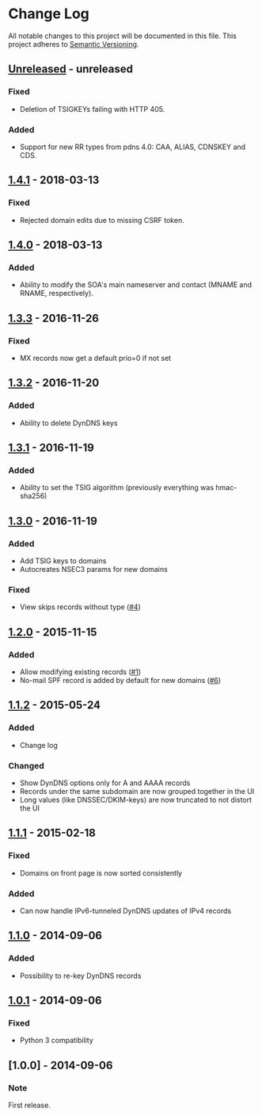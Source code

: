 # Change Log

All notable changes to this project will be documented in this file.
This project adheres to [Semantic Versioning](http://semver.org/).

## [Unreleased] - unreleased
### Fixed
- Deletion of TSIGKEYs failing with HTTP 405.

### Added
- Support for new RR types from pdns 4.0: CAA, ALIAS, CDNSKEY and CDS.

## [1.4.1] - 2018-03-13
### Fixed
- Rejected domain edits due to missing CSRF token.

## [1.4.0] - 2018-03-13

### Added
- Ability to modify the SOA's main nameserver and contact (MNAME and RNAME, respectively).

## [1.3.3] - 2016-11-26
### Fixed
- MX records now get a default prio=0 if not set

## [1.3.2] - 2016-11-20
### Added
- Ability to delete DynDNS keys

## [1.3.1] - 2016-11-19
### Added
- Ability to set the TSIG algorithm (previously everything was hmac-sha256)

## [1.3.0] - 2016-11-19
### Added
- Add TSIG keys to domains
- Autocreates NSEC3 params for new domains

### Fixed
- View skips records without type ([#4](https://github.com/thusoy/poff/issues/4))

## [1.2.0] - 2015-11-15
### Added
- Allow modifying existing records ([#1](https://github.com/thusoy/poff/issues/1))
- No-mail SPF record is added by default for new domains ([#6](https://github.com/thusoy/poff/issues/6))

## [1.1.2] - 2015-05-24
### Added
- Change log

### Changed
- Show DynDNS options only for A and AAAA records
- Records under the same subdomain are now grouped together in the UI
- Long values (like DNSSEC/DKIM-keys) are now truncated to not distort the UI

## [1.1.1] - 2015-02-18
### Fixed
- Domains on front page is now sorted consistently

### Added
- Can now handle IPv6-tunneled DynDNS updates of IPv4 records

## [1.1.0] - 2014-09-06
### Added
- Possibility to re-key DynDNS records

## [1.0.1] - 2014-09-06
### Fixed
- Python 3 compatibility

## [1.0.0] - 2014-09-06
### Note
First release.

[unreleased]: https://github.com/thusoy/poff/compare/v1.4.1...HEAD
[1.4.1]: https://github.com/thusoy/poff/compare/v1.4.0...v1.4.1
[1.4.0]: https://github.com/thusoy/poff/compare/v1.3.3...v1.4.0
[1.3.3]: https://github.com/thusoy/poff/compare/v1.3.2...v1.3.3
[1.3.2]: https://github.com/thusoy/poff/compare/v1.3.1...v1.3.2
[1.3.1]: https://github.com/thusoy/poff/compare/v1.3.0...v1.3.1
[1.3.0]: https://github.com/thusoy/poff/compare/v1.2.0...v1.3.0
[1.2.0]: https://github.com/thusoy/poff/compare/v1.1.2...v1.2.0
[1.1.2]: https://github.com/thusoy/poff/compare/v1.1.1...v1.1.2
[1.1.1]: https://github.com/thusoy/poff/compare/v1.1.0...v1.1.1
[1.1.0]: https://github.com/thusoy/poff/compare/v1.0.1...v1.1.0
[1.0.1]: https://github.com/thusoy/poff/compare/v1.0.0...v1.0.1

